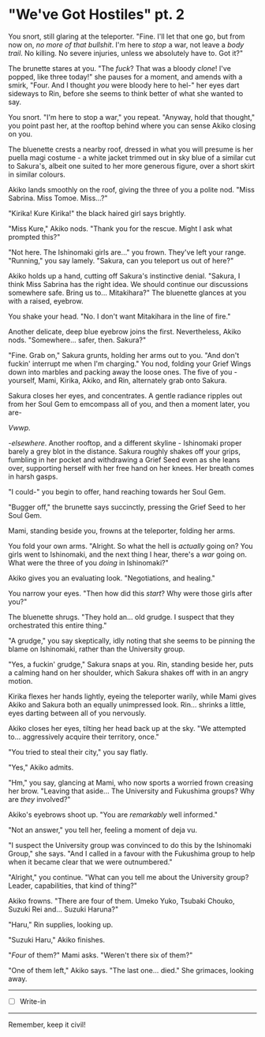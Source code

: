 # "We've Got Hostiles" pt. 2

You snort, still glaring at the teleporter. "Fine. I'll let that one go, but from now on, *no more of that bullshit*. I'm here to *stop* a war, not leave a *body trail*. No killing. No severe injuries, unless we absolutely have to. Got it?"

The brunette stares at you. "The *fuck*? That was a bloody *clone*! I've popped, like three today!" she pauses for a moment, and amends with a smirk, "Four. And I thought *you* were bloody here to hel-" her eyes dart sideways to Rin, before she seems to think better of what she wanted to say.

You snort. "I'm here to stop a war," you repeat. "Anyway, hold that thought," you point past her, at the rooftop behind where you can sense Akiko closing on you.

The bluenette crests a nearby roof, dressed in what you will presume is her puella magi costume - a white jacket trimmed out in sky blue of a similar cut to Sakura's, albeit one suited to her more generous figure, over a short skirt in similar colours.

Akiko lands smoothly on the roof, giving the three of you a polite nod. "Miss Sabrina. Miss Tomoe. Miss...?"

"Kirika! Kure Kirika!" the black haired girl says brightly.

"Miss Kure," Akiko nods. "Thank you for the rescue. Might I ask what prompted this?"

"Not here. The Ishinomaki girls are..." you frown. They've left your range. "Running," you say lamely. "Sakura, can you teleport us out of here?"

Akiko holds up a hand, cutting off Sakura's instinctive denial. "Sakura, I think Miss Sabrina has the right idea. We should continue our discussions somewhere safe. Bring us to... Mitakihara?" The bluenette glances at you with a raised, eyebrow.

You shake your head. "No. I don't want Mitakihara in the line of fire."

Another delicate, deep blue eyebrow joins the first. Nevertheless, Akiko nods. "Somewhere... safer, then. Sakura?"

"Fine. Grab on," Sakura grunts, holding her arms out to you. "And don't fuckin' interrupt me when I'm charging." You nod, folding your Grief Wings down into marbles and packing away the loose ones. The five of you - yourself, Mami, Kirika, Akiko, and Rin, alternately grab onto Sakura.

Sakura closes her eyes, and concentrates. A gentle radiance ripples out from her Soul Gem to emcompass all of you, and then a moment later, you are-

*Vwwp.*

\-*elsewhere*. Another rooftop, and a different skyline - Ishinomaki proper barely a grey blot in the distance. Sakura roughly shakes off your grips, fumbling in her pocket and withdrawing a Grief Seed even as she leans over, supporting herself with her free hand on her knees. Her breath comes in harsh gasps.

"I could-" you begin to offer, hand reaching towards her Soul Gem.

"Bugger off," the brunette says succinctly, pressing the Grief Seed to her Soul Gem.

Mami, standing beside you, frowns at the teleporter, folding her arms.

You fold your own arms. "Alright. So what the hell is *actually* going on? You girls went to Ishinomaki, and the next thing I hear, there's a *war* going on. What were the three of you *doing* in Ishinomaki?"

Akiko gives you an evaluating look. "Negotiations, and healing."

You narrow your eyes. "Then how did this *start*? Why were those girls after you?"

The bluenette shrugs. "They hold an... old grudge. I suspect that they orchestrated this entire thing."

"A grudge," you say skeptically, idly noting that she seems to be pinning the blame on Ishinomaki, rather than the University group.

"Yes, a fuckin' grudge," Sakura snaps at you. Rin, standing beside her, puts a calming hand on her shoulder, which Sakura shakes off with in an angry motion.

Kirika flexes her hands lightly, eyeing the teleporter warily, while Mami gives Akiko and Sakura both an equally unimpressed look. Rin... shrinks a little, eyes darting between all of you nervously.

Akiko closes her eyes, tilting her head back up at the sky. "We attempted to... aggressively acquire their territory, once."

"You tried to steal their city," you say flatly.

"Yes," Akiko admits.

"Hm," you say, glancing at Mami, who now sports a worried frown creasing her brow. "Leaving that aside... The University and Fukushima groups? Why are *they* involved?"

Akiko's eyebrows shoot up. "You are *remarkably* well informed."

"Not an answer," you tell her, feeling a moment of deja vu.

"I suspect the University group was convinced to do this by the Ishinomaki Group," she says. "And I called in a favour with the Fukushima group to help when it became clear that we were outnumbered."

"Alright," you continue. "What can you tell me about the University group? Leader, capabilities, that kind of thing?"

Akiko frowns. "There are four of them. Umeko Yuko, Tsubaki Chouko, Suzuki Rei and... Suzuki Haruna?"

"Haru," Rin supplies, looking up.

"Suzuki Haru," Akiko finishes.

"*Four* of them?" Mami asks. "Weren't there six of them?"

"One of them left," Akiko says. "The last one... died." She grimaces, looking away.

---

- [ ] Write-in

---

Remember, keep it civil!
